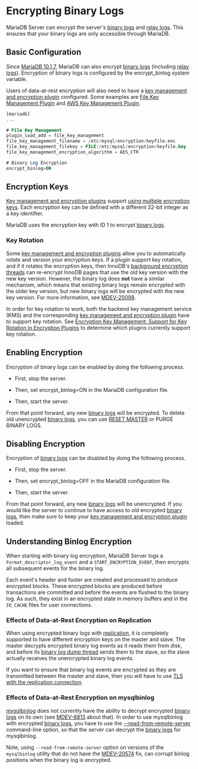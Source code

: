 # Encrypting Binary Logs

MariaDB Server can encrypt the server's [binary logs](/mariadb-administration/server-monitoring-logs/binary-log) and [relay logs](/mariadb-administration/server-monitoring-logs/binary-log/relay-log). This ensures that your binary logs are only accessible through MariaDB.

## Basic Configuration

Since [MariaDB 10.1.7](/kb/en/mariadb-1017-release-notes/), MariaDB can also encrypt [binary logs](/mariadb-administration/server-monitoring-logs/binary-log) (including [relay logs](/mariadb-administration/server-monitoring-logs/binary-log/relay-log)). Encryption of binary logs is configured by the <a undefined>encrypt_binlog</a> system variable.

Users of data-at-rest encryption will also need to have a [key management and encryption plugin](/mariadb-administration/user-server-security/securing-mariadb/securing-mariadb-encryption/securing-mariadb-data-at-rest-encryption/key-management-and-encryption-plugins/encryption-key-management) configured. Some examples are [File Key Management Plugin](/mariadb-administration/user-server-security/securing-mariadb/securing-mariadb-encryption/securing-mariadb-data-at-rest-encryption/key-management-and-encryption-plugins/file-key-management-encryption-plugin) and [AWS Key Management Plugin](/kb/en/aws-key-management-encryption-plugin/).

```sql
[mariadb]
...

# File Key Management
plugin_load_add = file_key_management
file_key_management_filename = /etc/mysql/encryption/keyfile.enc
file_key_management_filekey = FILE:/etc/mysql/encryption/keyfile.key
file_key_management_encryption_algorithm = AES_CTR

# Binary Log Encryption
encrypt_binlog=ON
```

## Encryption Keys

[Key management and encryption plugins](/mariadb-administration/user-server-security/securing-mariadb/securing-mariadb-encryption/securing-mariadb-data-at-rest-encryption/key-management-and-encryption-plugins/encryption-key-management) support [using multiple encryption keys](/kb/en/encryption-key-management/#using-multiple-encryption-keys). Each encryption key can be defined with a different 32-bit integer as a key identifier.

MariaDB uses the encryption key with ID 1 to encrypt [binary logs](/mariadb-administration/server-monitoring-logs/binary-log).

### Key Rotation

Some [key management and encryption plugins](/mariadb-administration/user-server-security/securing-mariadb/securing-mariadb-encryption/securing-mariadb-data-at-rest-encryption/key-management-and-encryption-plugins/encryption-key-management) allow you to automatically rotate and version your encryption keys. If a plugin support key rotation, and if it rotates the encryption keys, then InnoDB's [background encryption threads](/kb/en/innodb-background-encryption-threads/) can re-encrypt InnoDB pages that use the old key version with the new key version. However, the binary log does <strong>not</strong> have a similar mechanism, which means that existing binary logs remain encrypted with the older key version, but new binary logs will be encrypted with the new key version. For more information, see [MDEV-20098](https://jira.mariadb.org/browse/MDEV-20098).

In order for key rotation to work, both the backend key management service (KMS) and the corresponding [key management and encryption plugin](/mariadb-administration/user-server-security/securing-mariadb/securing-mariadb-encryption/securing-mariadb-data-at-rest-encryption/key-management-and-encryption-plugins/encryption-key-management) have to support key rotation. See [Encryption Key Management: Support for Key Rotation in Encryption Plugins](/kb/en/encryption-key-management/#support-for-key-rotation-in-encryption-plugins) to determine which plugins currently support key rotation.

## Enabling Encryption

Encryption of binary logs can be enabled by doing the following process.

- First, stop the server.

- Then, set <a undefined>encrypt_binlog=ON</a> in the MariaDB configuration file.

- Then, start the server.

From that point forward, any new [binary logs](/mariadb-administration/server-monitoring-logs/binary-log) will be encrypted. To delete old unencrypted [binary logs](/mariadb-administration/server-monitoring-logs/binary-log), you can use [RESET MASTER](/sql-statements-structure/sql-statements/administrative-sql-statements/replication-commands/reset-master) or <a undefined>PURGE BINARY LOGS</a>.

## Disabling Encryption

Encryption of [binary logs](/mariadb-administration/server-monitoring-logs/binary-log) can be disabled by doing the following process.

- First, stop the server.

- Then, set <a undefined>encrypt_binlog=OFF</a> in the MariaDB configuration file.

- Then, start the server.

From that point forward, any new [binary logs](/mariadb-administration/server-monitoring-logs/binary-log) will be unencrypted. If you would like the server to continue to have access to old encrypted [binary logs](/mariadb-administration/server-monitoring-logs/binary-log), then make sure to keep your [key management and encryption plugin](/mariadb-administration/user-server-security/securing-mariadb/securing-mariadb-encryption/securing-mariadb-data-at-rest-encryption/key-management-and-encryption-plugins/encryption-key-management) loaded.

## Understanding Binlog Encryption

When starting with binary log encryption, MariaDB Server logs a `Format_descriptor_log_event` and a `START_ENCRYPTION_EVENT`, then encrypts all subsequent events for the binary log.

Each event's header and footer are created and processed to produce encrypted blocks.  These encrypted blocks are produced before transactions are committed and before the events are flushed to the binary log.  As such, they exist in an encrypted state in memory buffers and in the `IO_CACHE` files for user connections.

### Effects of Data-at-Rest Encryption on Replication

When using encrypted binary logs with [replication](/replication), it is completely supported to have different encryption keys on the master and slave. The master decrypts encrypted binary log events as it reads them from disk, and before its [binary log dump thread](/kb/en/replication-threads/#binary-log-dump-thread) sends them to the slave, so the slave actually receives the unencrypted binary log events.

If you want to ensure that binary log events are encrypted as they are transmitted between the master and slave, then you will have to use [TLS with the replication connection](/mariadb-administration/user-server-security/securing-mariadb/securing-mariadb-encryption/data-in-transit-encryption/replication-with-secure-connections).

### Effects of Data-at-Rest Encryption on mysqlbinlog

[mysqlbinlog](/clients-utilities/mysqlbinlog) does not currently have the ability to decrypt encrypted [binary logs](/mariadb-administration/server-monitoring-logs/binary-log) on its own (see [MDEV-8813](https://jira.mariadb.org/browse/MDEV-8813) about that). In order to use mysqlbinlog with encrypted [binary logs](/mariadb-administration/server-monitoring-logs/binary-log), you have to use the [--read-from-remote-server](/clients-utilities/mysqlbinlog/mysqlbinlog-options) command-line option, so that the server can decrypt the [binary logs](/mariadb-administration/server-monitoring-logs/binary-log) for mysqlbinlog.

Note, using `--read-from-remote-server` option on versions of the `mysqlbinlog` utility that do not have the [MDEV-20574](https://jira.mariadb.org/browse/MDEV-20574) fix, can corrupt binlog positions when the binary log is encrypted.